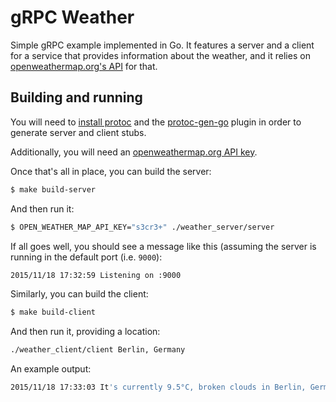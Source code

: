 # gRPC Weather

Simple gRPC example implemented in Go. It features a server and a client for a service that provides information about the weather, and it relies on [openweathermap.org's API](http://openweathermap.org/api) for that.

## Building and running

You will need to [install protoc](https://github.com/google/protobuf/blob/master/INSTALL.txt) and the [protoc-gen-go](https://github.com/golang/protobuf) plugin in order to generate server and client stubs.

Additionally, you will need an [openweathermap.org API key](http://openweathermap.org/appid).

Once that's all in place, you can build the server:

```sh
$ make build-server
```

And then run it:

```sh
$ OPEN_WEATHER_MAP_API_KEY="s3cr3+" ./weather_server/server
```

If all goes well, you should see a message like this (assuming the server is running in the default port (i.e. `9000`):

```sh
2015/11/18 17:32:59 Listening on :9000
```

Similarly, you can build the client:

```sh
$ make build-client
```

And then run it, providing a location:

```sh
./weather_client/client Berlin, Germany
```

An example output:

```sh
2015/11/18 17:33:03 It's currently 9.5°C, broken clouds in Berlin, Germany
```
